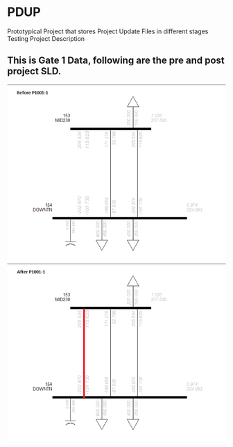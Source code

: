 # PDUP
Prototypical Project that stores Project Update Files in different stages
Testing Project Description

This is Gate 1 Data, following are the pre and post project SLD.
----------------------------------------------------------------

![before](before.png "Pre-Project SLD")
![after](after.png "Poste-Project SLD")
